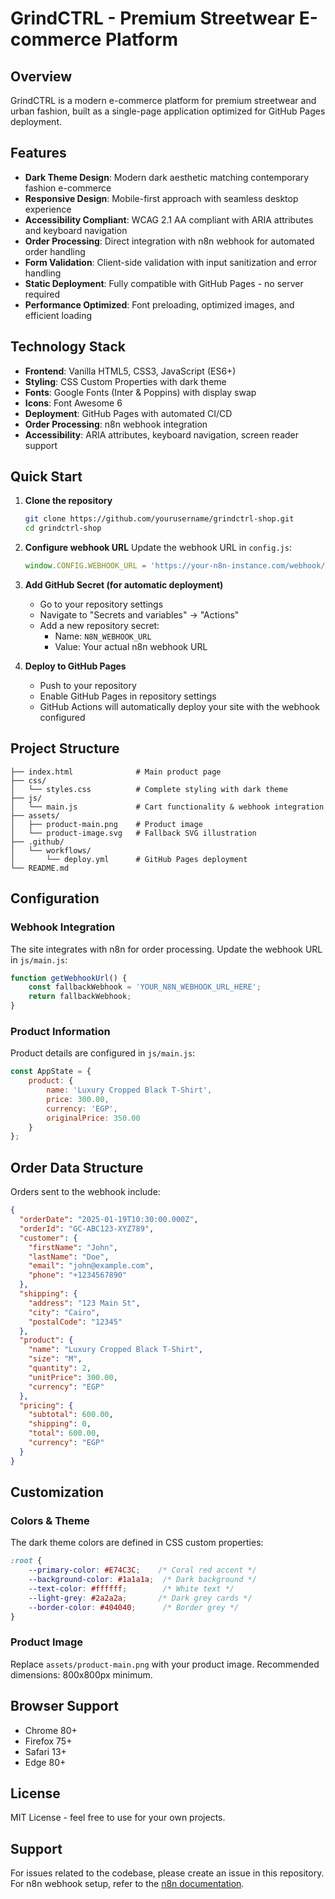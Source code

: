 # GrindCTRL - Premium Streetwear E-commerce Platform

## Overview
GrindCTRL is a modern e-commerce platform for premium streetwear and urban fashion, built as a single-page application optimized for GitHub Pages deployment.

## Features

- **Dark Theme Design**: Modern dark aesthetic matching contemporary fashion e-commerce
- **Responsive Design**: Mobile-first approach with seamless desktop experience
- **Accessibility Compliant**: WCAG 2.1 AA compliant with ARIA attributes and keyboard navigation
- **Order Processing**: Direct integration with n8n webhook for automated order handling
- **Form Validation**: Client-side validation with input sanitization and error handling
- **Static Deployment**: Fully compatible with GitHub Pages - no server required
- **Performance Optimized**: Font preloading, optimized images, and efficient loading

## Technology Stack

- **Frontend**: Vanilla HTML5, CSS3, JavaScript (ES6+)
- **Styling**: CSS Custom Properties with dark theme
- **Fonts**: Google Fonts (Inter & Poppins) with display swap
- **Icons**: Font Awesome 6
- **Deployment**: GitHub Pages with automated CI/CD
- **Order Processing**: n8n webhook integration
- **Accessibility**: ARIA attributes, keyboard navigation, screen reader support

## Quick Start

1. **Clone the repository**
   ```bash
   git clone https://github.com/yourusername/grindctrl-shop.git
   cd grindctrl-shop
   ```

2. **Configure webhook URL**
   Update the webhook URL in `config.js`:
   ```javascript
   window.CONFIG.WEBHOOK_URL = 'https://your-n8n-instance.com/webhook/order-processing';
   ```

3. **Add GitHub Secret (for automatic deployment)**
   - Go to your repository settings
   - Navigate to "Secrets and variables" → "Actions"
   - Add a new repository secret:
     - Name: `N8N_WEBHOOK_URL`
     - Value: Your actual n8n webhook URL

4. **Deploy to GitHub Pages**
   - Push to your repository
   - Enable GitHub Pages in repository settings
   - GitHub Actions will automatically deploy your site with the webhook configured

## Project Structure

```
├── index.html              # Main product page
├── css/
│   └── styles.css          # Complete styling with dark theme
├── js/
│   └── main.js             # Cart functionality & webhook integration
├── assets/
│   ├── product-main.png    # Product image
│   └── product-image.svg   # Fallback SVG illustration
├── .github/
│   └── workflows/
│       └── deploy.yml      # GitHub Pages deployment
└── README.md
```

## Configuration

### Webhook Integration

The site integrates with n8n for order processing. Update the webhook URL in `js/main.js`:

```javascript
function getWebhookUrl() {
    const fallbackWebhook = 'YOUR_N8N_WEBHOOK_URL_HERE';
    return fallbackWebhook;
}
```

### Product Information

Product details are configured in `js/main.js`:

```javascript
const AppState = {
    product: {
        name: 'Luxury Cropped Black T-Shirt',
        price: 300.00,
        currency: 'EGP',
        originalPrice: 350.00
    }
};
```

## Order Data Structure

Orders sent to the webhook include:

```json
{
  "orderDate": "2025-01-19T10:30:00.000Z",
  "orderId": "GC-ABC123-XYZ789",
  "customer": {
    "firstName": "John",
    "lastName": "Doe",
    "email": "john@example.com",
    "phone": "+1234567890"
  },
  "shipping": {
    "address": "123 Main St",
    "city": "Cairo",
    "postalCode": "12345"
  },
  "product": {
    "name": "Luxury Cropped Black T-Shirt",
    "size": "M",
    "quantity": 2,
    "unitPrice": 300.00,
    "currency": "EGP"
  },
  "pricing": {
    "subtotal": 600.00,
    "shipping": 0,
    "total": 600.00,
    "currency": "EGP"
  }
}
```

## Customization

### Colors & Theme

The dark theme colors are defined in CSS custom properties:

```css
:root {
    --primary-color: #E74C3C;    /* Coral red accent */
    --background-color: #1a1a1a;  /* Dark background */
    --text-color: #ffffff;        /* White text */
    --light-grey: #2a2a2a;       /* Dark grey cards */
    --border-color: #404040;      /* Border grey */
}
```

### Product Image

Replace `assets/product-main.png` with your product image. Recommended dimensions: 800x800px minimum.

## Browser Support

- Chrome 80+
- Firefox 75+
- Safari 13+
- Edge 80+

## License

MIT License - feel free to use for your own projects.

## Support

For issues related to the codebase, please create an issue in this repository.
For n8n webhook setup, refer to the [n8n documentation](https://docs.n8n.io/).